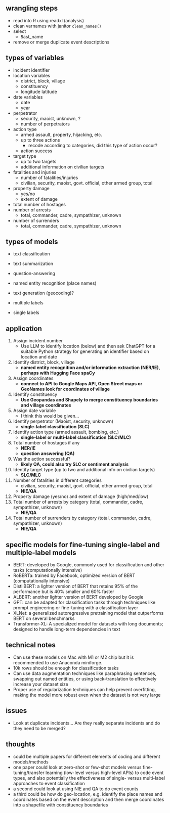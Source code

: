 ## wrangling steps

- read into R using readxl (analysis)
- clean varnames with janitor `clean_names()`
- select
    - !last_name
- remove or merge duplicate event descriptions

## types of variables

- incident identifier
- location variables
    - district, block, village
    - constituency
    - longitude latitude
- date variables
    - date
    - year
- perpetrator
    - security, maoist, unknown, ?
    - number of perpetrators
- action type
    - armed assault, property, hijacking, etc.
    - up to three actions
        - recode according to categories, did this type of action occur?
    - action success
- target type
    - up to two targets
    - additional information on civilian targets
- fatalities and injuries
    - number of fatalities/injuries
    - civilian, security, maoist, govt. official, other armed group, total
- property damage
    - yes/no
    - extent of damage
- total number of hostages
- number of arrests 
    - total, commander, cadre, sympathizer, unknown
- number of surrenders
    - total, commander, cadre, sympathizer, unknown

## types of models

- text classification
- text summarization
- question-answering
- named entity recognition (place names)
- text generation (geocoding)?

- multiple labels
- single labels

## application

1. Assign incident number
    - Use LLM to identify location (below) and then ask ChatGPT for a suitable Python strategy for generating an identifier based on location and date
2. Identify district, block, village
    - **named entity recognition and/or information extraction (NER/IE), perhaps with Hugging Face spaCy**
3. Assign coordinates
    - **connect to API to Google Maps API, Open Street maps or GeoNames look for coordinates of village** 
4. Identify constituency
    - **Use Geopandas and Shapely to merge constituency boundaries and village coordinates**
5. Assign date variable
    - I think this would be given... 
6. Identify perpetrator (Maoist, security, unknown)
    - **single-label classification (SLC)**
7. Identify action type (armed assault, bombing, etc.)
    - **single-label or multi-label classification (SLC/MLC)**
8. Total number of hostages if any
    - **NER/IE**
    - **question answering (QA)**
9. Was the action successful?
    - **likely QA, could also try SLC or sentiment analysis**
10. Identify target type (up to two and additional info on civilian targets)
    - **SLC/MLC**
12. Number of fatalities in different categories
    - civilian, security, maoist, govt. official, other armed group, total
    - **NIE/QA**
13. Property damage (yes/no) and extent of damage (high/med/low)
14. Total number of arrests by category (total, commander, cadre, sympathizer, unknown)
    - **NIE/QA**
15. Total number of surrenders by category (total, commander, cadre, sympathizer, unknown) 
    - **NIE/QA**

## specific models for fine-tuning single-label and multiple-label models

- BERT: developed by Google, commonly used for classification and other tasks (computationally intensive)
- RoBERTa: trained by Facebook, optimized version of BERT (computationally intensive)
- DistilBERT: a lighter version of BERT that retains 95% of the performance but is 40% smaller and 60% faster
- ALBERT: another lighter version of BERT developed by Google
- GPT: can be adapted for classification tasks through techniques like prompt engineering or fine-tuning with a classification layer
- XLNet: a generalized autoregressive pretraining model that outperforms BERT on several benchmarks
- Transformer-XL: A specialized model for datasets with long documents; designed to handle long-term dependencies in text

## technical notes

- Can use these models on Mac with M1 or M2 chip but it is recommended to use Anaconda miniforge. 
- 10k rows should be enough for classification tasks
- Can use data augmentation techniques like paraphrasing sentences, swapping out named entities, or using back-translation to effectively increase your dataset size
- Proper use of regularization techniques can help prevent overfitting, making the model more robust even when the dataset is not very large

## issues

- Look at duplicate incidents... Are they really separate incidents and do they need to be merged?

## thoughts

- could be multiple papers for different elements of coding and different models/methods
- one paper could look at zero-shot or few-shot models versus fine-tuning/transfer learning (low-level versus high-level APIs) to code event types, and also potentially the effectiveness of single- versus multi-label approaches to event classification 
- a second could look at using NIE and QA to do event counts
- a third could be how do geo-location, e.g. identify the place names and coordinates based on the event description and then merge coordinates into a shapefile with constituency boundaries

